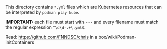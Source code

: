 This directory contains `*.yml` files which are Kubernetes resources
that can be interpreted by `podman play kube`.

**IMPORTANT:** each file must start with `---` and every filename
must match the regular expression `^\d\d-.+\.yml$`

Read: https://github.com/FNNDSC/chris in a box/wiki/Podman-initContainers
